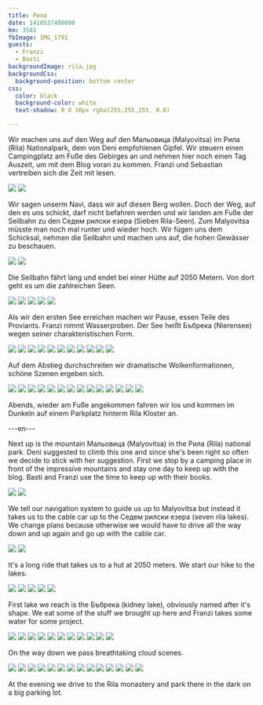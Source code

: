 ```yaml
---
title: Рила
date: 1410537480000
km: 3581
fbImage: IMG_1791
guests:
  - Franzi
  - Basti
backgroundImage: rila.jpg
backgroundCss:
  background-position: bottom center
css:
  color: black
  background-color: white
  text-shadow: 0 0 10px rgba(255,255,255, 0.8)

---
```


Wir machen uns auf den Weg auf den Мальовица (Malyovitsa) im Рила (Rila) Nationalpark, dem von Deni empfohlenen Gipfel. Wir steuern einen Campingplatz am Fuße des Gebirges an und nehmen hier noch einen Tag Auszeit, um mit dem Blog voran zu kommen. Franzi und Sebastian vertreiben sich die Zeit mit lesen. 

![](IMG_1751)
![](IMG_1754)

Wir sagen unserm Navi, dass wir auf diesen Berg wollen. Doch der Weg, auf den es uns schickt, darf nicht befahren werden und wir landen am Fuße der Seilbahn zu den Седем рилски езера (Sieben Rila-Seen). Zum Malyovitsa müsste man noch mal runter und wieder hoch. Wir fügen uns dem Schicksal, nehmen die Seilbahn und machen uns auf, die hohen Gewässer zu beschauen.

![](IMG_1760)
![](IMG_1791)

Die Seilbahn fährt lang und endet bei einer Hütte auf 2050 Metern. Von dort geht es um die zahlreichen Seen. 

![](IMG_1798)
![](IMG_1808)
![](IMG_1809)
![](IMG_1812)
![](IMG_1830)

Als wir den ersten See erreichen machen wir Pause, essen Teile des Proviants. Franzi nimmt Wasserproben. Der See heißt Бъбрека (Nierensee) wegen seiner charakteristischen Form.

![](IMG_1842)
![](IMG_1835)
![](IMG_1843)
![](IMG_1846)
![](IMG_1853)
![](IMG_1859)
![](IMG_1860)
![](IMG_1863)
![](IMG_1867)
![](IMG_1897)
![](IMG_1904)

Auf dem Abstieg durchschreiten wir dramatische Wolkenformationen, schöne Szenen ergeben sich.

![](IMG_1936)
![](IMG_1941)
![](IMG_1961)
![](IMG_1969)
![](IMG_1982)
![](IMG_2001)
![](IMG_2009)
![](IMG_2020)
![](IMG_2029)
![](IMG_2032)
![](IMG_2043)
![](IMG_2050)
![](IMG_2056)
![](IMG_2065)

Abends, wieder am Fuße angekommen fahren wir los und kommen im Dunkeln auf einem Parkplatz hinterm Rila Kloster an.

---en---

Next up is the mountain Мальовица (Malyovitsa) in the Рила (Rila) national park. Deni suggested to climb this one and since she's been right so often we decide to stick with her suggestion. First we stop by a camping place in front of the impressive mountains and stay one day to keep up with the blog. Basti and Franzi use the time to keep up with their books.

![](IMG_1751)
![](IMG_1754)

We tell our navigation system to guide us up to Malyovitsa but instead it takes us to the cable car up to the Седем рилски езера (seven rila lakes). We change plans because otherwise we would have to drive all the way down and up again and go up with the cable car.

![](IMG_1760)
![](IMG_1791)

It's a long ride that takes us to a hut at 2050 meters. We start our hike to the lakes.

![](IMG_1798)
![](IMG_1808)
![](IMG_1809)
![](IMG_1812)
![](IMG_1830)

First lake we reach is the Бъбрека (kidney lake), obviously named after it's shape. We eat some of the stuff we brought up here and Franzi takes some water for some project.

![](IMG_1842)
![](IMG_1835)
![](IMG_1843)
![](IMG_1846)
![](IMG_1853)
![](IMG_1859)
![](IMG_1860)
![](IMG_1863)
![](IMG_1867)
![](IMG_1897)
![](IMG_1904)

On the way down we pass breathtaking cloud scenes.

![](IMG_1936)
![](IMG_1941)
![](IMG_1961)
![](IMG_1969)
![](IMG_1982)
![](IMG_2001)
![](IMG_2009)
![](IMG_2020)
![](IMG_2029)
![](IMG_2032)
![](IMG_2043)
![](IMG_2050)
![](IMG_2056)
![](IMG_2065)

At the evening we drive to the Rila monastery and park there in the dark on a big parking lot.